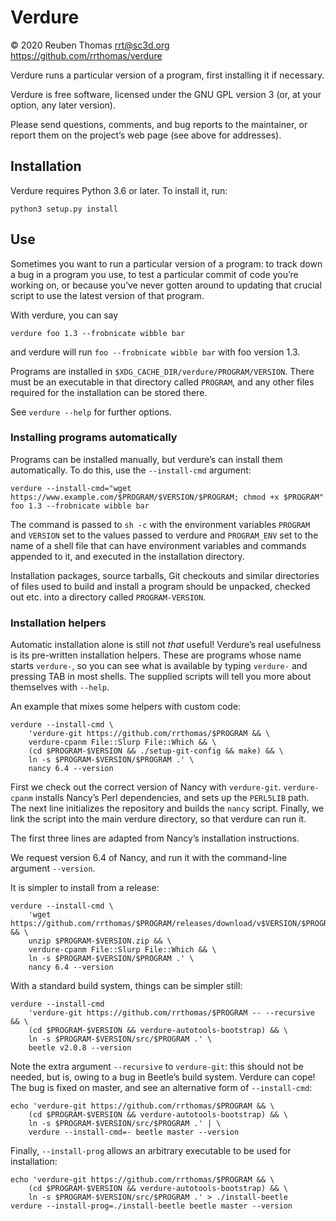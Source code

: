 # Verdure

© 2020 Reuben Thomas <rrt@sc3d.org>  
https://github.com/rrthomas/verdure  

Verdure runs a particular version of a program, first installing it if
necessary.

Verdure is free software, licensed under the GNU GPL version 3 (or, at your
option, any later version).

Please send questions, comments, and bug reports to the maintainer, or
report them on the project’s web page (see above for addresses).


## Installation

Verdure requires Python 3.6 or later. To install it, run:

```
python3 setup.py install
```


## Use

Sometimes you want to run a particular version of a program: to track down a
bug in a program you use, to test a particular commit of code you’re working
on, or because you’ve never gotten around to updating that crucial script to
use the latest version of that program.

With verdure, you can say

```
verdure foo 1.3 --frobnicate wibble bar
```

and verdure will run `foo --frobnicate wibble bar` with foo version 1.3.

Programs are installed in `$XDG_CACHE_DIR/verdure/PROGRAM/VERSION`. There
must be an executable in that directory called `PROGRAM`, and any other
files required for the installation can be stored there.

See `verdure --help` for further options.

### Installing programs automatically

Programs can be installed manually, but verdure’s can install them
automatically. To do this, use the `--install-cmd` argument:

```
verdure --install-cmd="wget https://www.example.com/$PROGRAM/$VERSION/$PROGRAM; chmod +x $PROGRAM" foo 1.3 --frobnicate wibble bar
```

The command is passed to `sh -c` with the environment variables `PROGRAM`
and `VERSION` set to the values passed to verdure and `PROGRAM_ENV` set to
the name of a shell file that can have environment variables and commands
appended to it, and executed in the installation directory.

Installation packages, source tarballs, Git checkouts and similar
directories of files used to build and install a program should be unpacked,
checked out etc. into a directory called `PROGRAM-VERSION`.

### Installation helpers

Automatic installation alone is still not *that* useful! Verdure’s real
usefulness is its pre-written installation helpers. These are programs whose
name starts `verdure-`, so you can see what is available by typing
`verdure-` and pressing TAB in most shells. The supplied scripts will tell
you more about themselves with `--help`.

An example that mixes some helpers with custom code:

```
verdure --install-cmd \
    'verdure-git https://github.com/rrthomas/$PROGRAM && \
    verdure-cpanm File::Slurp File::Which && \
    (cd $PROGRAM-$VERSION && ./setup-git-config && make) && \
    ln -s $PROGRAM-$VERSION/$PROGRAM .' \
    nancy 6.4 --version
```

First we check out the correct version of Nancy with `verdure-git`.
`verdure-cpanm` installs Nancy’s Perl dependencies, and sets up the
`PERL5LIB` path. The next line initializes the repository and builds the
`nancy` script. Finally, we link the script into the main verdure directory,
so that verdure can run it.

The first three lines are adapted from Nancy’s installation instructions.

We request version 6.4 of Nancy, and run it with the command-line argument
`--version`.

It is simpler to install from a release:

```
verdure --install-cmd \
    'wget https://github.com/rrthomas/$PROGRAM/releases/download/v$VERSION/$PROGRAM-$VERSION.zip && \
    unzip $PROGRAM-$VERSION.zip && \
    verdure-cpanm File::Slurp File::Which && \
    ln -s $PROGRAM-$VERSION/$PROGRAM .' \
    nancy 6.4 --version
```

With a standard build system, things can be simpler still:

```
verdure --install-cmd
    'verdure-git https://github.com/rrthomas/$PROGRAM -- --recursive && \
    (cd $PROGRAM-$VERSION && verdure-autotools-bootstrap) && \
    ln -s $PROGRAM-$VERSION/src/$PROGRAM .' \
    beetle v2.0.8 --version
```

Note the extra argument `--recursive` to `verdure-git`: this should not be
needed, but is, owing to a bug in Beetle’s build system. Verdure can cope!
The bug is fixed on master, and see an alternative form of `--install-cmd`:

```
echo 'verdure-git https://github.com/rrthomas/$PROGRAM && \
    (cd $PROGRAM-$VERSION && verdure-autotools-bootstrap) && \
    ln -s $PROGRAM-$VERSION/src/$PROGRAM .' | \
    verdure --install-cmd=- beetle master --version
```

Finally, `--install-prog` allows an arbitrary executable to be used for
installation:

```
echo 'verdure-git https://github.com/rrthomas/$PROGRAM && \
    (cd $PROGRAM-$VERSION && verdure-autotools-bootstrap) && \
    ln -s $PROGRAM-$VERSION/src/$PROGRAM .' > ./install-beetle
verdure --install-prog=./install-beetle beetle master --version
```
